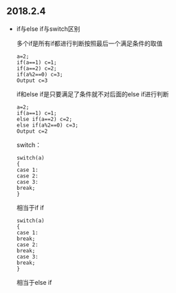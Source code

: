 ## 2018.2.4
* if与else if与switch区别

  多个if是所有if都进行判断按照最后一个满足条件的取值
  ```
  a=2;
  if(a==1) c=1;
  if(a==2) c=2;
  if(a%2==0) c=3;
  Output c=3
  ```
  if和else if是只要满足了条件就不对后面的else if进行判断
   ```
  a=2;
  if(a==1) c=1;
  else if(a==2) c=2;
  else if(a%2==0) c=3;
  Output c=2
  ```
  switch：
  
  ```
  switch(a)
  {
  case 1:
  case 2:
  case 3:
  break;
  }
  ```
  相当于if if
  
  ```
  switch(a)
  {
  case 1:
  break;
  case 2:
  break;
  case 3:
  break;
  }
  ```
  相当于else if
  
